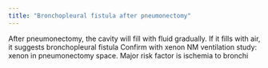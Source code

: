 ```yaml
---
title: "Bronchopleural fistula after pneumonectomy"
---
```

After pneumonectomy, the cavity will fill with fluid gradually.
If it fills with air, it suggests bronchopleural fistula
Confirm with xenon NM ventilation study: xenon in pneumonectomy space.
Major risk factor is ischemia to bronchi

